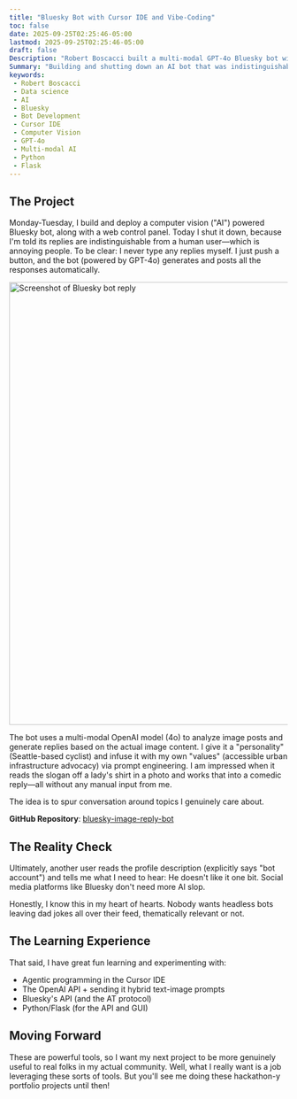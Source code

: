 ```yaml
---
title: "Bluesky Bot with Cursor IDE and Vibe-Coding"
toc: false
date: 2025-09-25T02:25:46-05:00
lastmod: 2025-09-25T02:25:46-05:00
draft: false
Description: "Robert Boscacci built a multi-modal GPT-4o Bluesky bot with computer vision that was so convincing he had to shut it down. Built with Cursor IDE." # Keep to 150-160 chars
Summary: "Building and shutting down an AI bot that was indistinguishable from human users"
keywords:
 - Robert Boscacci
 - Data science
 - AI
 - Bluesky
 - Bot Development
 - Cursor IDE
 - Computer Vision
 - GPT-4o
 - Multi-modal AI
 - Python
 - Flask
---
```


## The Project

Monday-Tuesday, I build and deploy a computer vision ("AI") powered Bluesky bot, along with a web control panel. Today I shut it down, because I'm told its replies are indistinguishable from a human user—which is annoying people. To be clear: I never type any replies myself. I just push a button, and the bot (powered by GPT-4o) generates and posts all the responses automatically.

<a href="https://images.squidge.org/images/2025/09/25/bsky_reply_guy.jpeg" target="_blank" rel="noopener">
  <img src="https://images.squidge.org/images/2025/09/25/bsky_reply_guy.jpeg" alt="Screenshot of Bluesky bot reply" width="800"/>
</a>

The bot uses a multi-modal OpenAI model (4o) to analyze image posts and generate replies based on the actual image content. I give it a "personality" (Seattle-based cyclist) and infuse it with my own "values" (accessible urban infrastructure advocacy) via prompt engineering. I am impressed when it reads the slogan off a lady's shirt in a photo and works that into a comedic reply—all without any manual input from me.

The idea is to spur conversation around topics I genuinely care about.

**GitHub Repository**: [bluesky-image-reply-bot](https://github.com/boscacci/bluesky-image-reply-bot)

## The Reality Check

Ultimately, another user reads the profile description (explicitly says "bot account") and tells me what I need to hear: He doesn't like it one bit. Social media platforms like Bluesky don't need more AI slop.

Honestly, I know this in my heart of hearts. Nobody wants headless bots leaving dad jokes all over their feed, thematically relevant or not.

## The Learning Experience

That said, I have great fun learning and experimenting with:

- Agentic programming in the Cursor IDE
- The OpenAI API + sending it hybrid text-image prompts
- Bluesky's API (and the AT protocol)
- Python/Flask (for the API and GUI)

## Moving Forward

These are powerful tools, so I want my next project to be more genuinely useful to real folks in my actual community. Well, what I really want is a job leveraging these sorts of tools. But you'll see me doing these hackathon-y portfolio projects until then!
